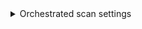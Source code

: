 <details><summary>Orchestrated scan settings</summary>

The following settings are required for Security steps where the `policy_type` is `orchestratedScan`.

<!-- 
* `product_site_id` The access ID used to look up a specific product in the scanner. 

   You might want to create a Harness text secret with your encrypted Id and reference the secret using the format `<+secrets.getValue("project.container-access-id")>`. For more information, go to [Add and Reference Text Secrets](/docs/platform/Secrets/add-use-text-secrets).

-->

* `product_domain` Domain of the application instance to scan. You can include the full path to the app in this field, or split the full path between the **Domain** and the **Path** fields. Example: `https://myapp.io/portal/us`

* `product_access_token` The access token used to log in to a specific product in the scanner. This is required for some scans. In most cases this is a password or an API key. 

  You should create a Harness text secret with your encrypted token and reference the secret using the format `<+secrets.getValue("project.container-access-id")>`. For more information, go to [Add and Reference Text Secrets](/docs/platform/Secrets/add-use-text-secrets).

For a complete workflow description and example, go to [Run an Orchestrated Scan in an STO Pipeline](/docs/security-testing-orchestration/use-sto/orchestrate-and-ingest/run-an-orchestrated-scan-in-sto).


</details>